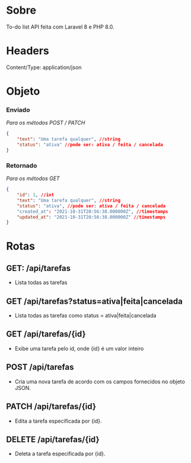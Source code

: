 # Sobre

To-do list API feita com Laravel 8 e PHP 8.0.

# Headers

Content/Type: application/json

# Objeto

### Enviado

_Para os métodos POST / PATCH_

```json
{
    "text": "Uma tarefa qualquer", //string
    "status": "ativa" //pode ser: ativa / feita / cancelada
}
```

### Retornado

_Para os métodos GET_

```json
{
    "id": 1, //int
    "text": "Uma tarefa qualquer", //string
    "status": "ativa", //pode ser: ativa / feita / cancelada
    "created_at": "2021-10-31T20:56:38.000000Z", //timestamps
    "updated_at": "2021-10-31T20:56:38.000000Z" //timestamps
}
```

# Rotas

## GET: /api/tarefas

-   Lista todas as tarefas

## GET /api/tarefas?status=ativa|feita|cancelada

-   Lista todas as tarefas como status = ativa|feita|cancelada

## GET /api/tarefas/{id}

-   Exibe uma tarefa pelo id, onde {id} é um valor inteiro

## POST /api/tarefas

-   Cria uma nova tarefa de acordo com os campos fornecidos no objeto JSON.

## PATCH /api/tarefas/{id}

-   Edita a tarefa especificada por {id}.

## DELETE /api/tarefas/{id}

-   Deleta a tarefa especificada por {id}.
